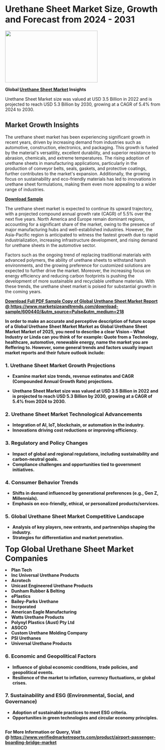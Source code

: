 <H1>Urethane Sheet Market Size, Growth and Forecast from 2024 - 2031</H1><img class="aligncenter size-medium wp-image-584254" src="https://thirdeyenews.in/wp-content/uploads/2024/09/Global-Market-Research-300x168.jpeg" alt="" width="300" height="168" /><p><strong>Global&nbsp;<a href="https://www.marketsizeandtrends.com/download-sample/600440/&amp;utm_source=Pulse&amp;utm_medium=218">Urethane Sheet Market</a> Insights</strong></p><p>Urethane Sheet Market size was valued at USD 3.5 Billion in 2022 and is projected to reach USD 5.3 Billion by 2030, growing at a CAGR of 5.4% from 2024 to 2030.</p><p><h2>Market Growth Insights</h2> <p>The urethane sheet market has been experiencing significant growth in recent years, driven by increasing demand from industries such as automotive, construction, electronics, and packaging. This growth is fueled by the material's versatility, excellent durability, and superior resistance to abrasion, chemicals, and extreme temperatures. The rising adoption of urethane sheets in manufacturing applications, particularly in the production of conveyor belts, seals, gaskets, and protective coatings, further contributes to the market's expansion. Additionally, the growing focus on sustainability and eco-friendly materials has led to innovations in urethane sheet formulations, making them even more appealing to a wider range of industries.</p> <p><strong><a href="#">Download Sample</a></strong></p> <p>The urethane sheet market is expected to continue its upward trajectory, with a projected compound annual growth rate (CAGR) of 5.5% over the next five years. North America and Europe remain dominant regions, accounting for a significant share of the market, owing to the presence of major manufacturing hubs and well-established industries. However, the Asia-Pacific region is anticipated to witness the fastest growth due to rapid industrialization, increasing infrastructure development, and rising demand for urethane sheets in the automotive sector.</p> <p>Factors such as the ongoing trend of replacing traditional materials with advanced polymers, the ability of urethane sheets to withstand harsh environments, and the growing preference for customized solutions are expected to further drive the market. Moreover, the increasing focus on energy efficiency and reducing carbon footprints is pushing the development of more sustainable and recyclable urethane materials. With these trends, the urethane sheet market is poised for substantial growth in the coming years.</p> <p><strong><a href="#"></p><p><span class=""><strong>Download Full PDF Sample Copy of Global Urethane Sheet Market Report</strong> @ <a href="https://www.marketsizeandtrends.com/download-sample/600440/&amp;utm_source=Pulse&amp;utm_medium=218" target="_blank">https://www.marketsizeandtrends.com/download-sample/600440/&amp;utm_source=Pulse&amp;utm_medium=218</a></span></p><p>In order to make an accurate and perceptive description of future scope of a Global&nbsp;Urethane Sheet Market Market as Global&nbsp;Urethane Sheet Market Market of 2025, you need to describe a clear Vision &ndash; What Industry or Linda can you think of for example: Quote from a Technology, healthcare, automotive, renewable energy, name the market you are Reffering to. However, some general trends and factors usually impact market reports and their future outlook include:</p><h3>1.&nbsp;<strong>Urethane Sheet Market Growth Projections</strong></h3><ul><li>Examine market size trends, revenue estimates and CAGR (Compounded Annual Growth Rate) projections.</li><li><p>Urethane Sheet Market size was valued at USD 3.5 Billion in 2022 and is projected to reach USD 5.3 Billion by 2030, growing at a CAGR of 5.4% from 2024 to 2030.</p></li></ul><h3>2.&nbsp;<strong>Urethane Sheet Market Technological Advancements</strong></h3><ul><li>Integration of AI, IoT, blockchain, or automation in the industry.</li><li>Innovations driving cost reductions or improving efficiency.</li></ul><h3>3.&nbsp;<strong>Regulatory and Policy Changes</strong></h3><ul><li>Impact of global and regional regulations, including sustainability and carbon-neutral goals.</li><li>Compliance challenges and opportunities tied to government initiatives.</li></ul><h3>4.&nbsp;<strong>Consumer Behavior Trends</strong></h3><ul><li>Shifts in demand influenced by generational preferences (e.g., Gen Z, Millennials).</li><li>Emphasis on eco-friendly, ethical, or personalized products/services.</li></ul><h3>5.&nbsp;<strong>Global Urethane Sheet Market Competitive Landscape</strong></h3><ul><li>Analysis of key players, new entrants, and partnerships shaping the industry.</li><li>Strategies for differentiation and market penetration.</li></ul><p data-pm-slice="1 1 []"><span style="color: inherit; font-family: inherit; font-size: 25px;">Top Global Urethane Sheet Market Companies</span></p><div class="" data-test-id=""><p><li>Plan Tech</li><li> Inc Universal Urethane Products</li><li> Acrotech</li><li> Unicast Engineered Urethane Products</li><li> Dunham Rubber & Belting</li><li> ePlastics</li><li> Bailey-Parks Urethane</li><li> Incrporated</li><li> American Eagle Manufacturing</li><li> Watts Urethane Products</li><li> Polynyl Plastics (Aust) Pty Ltd</li><li> ASGCO</li><li> Custom Urethane Molding Company</li><li> PSI Urethanes</li><li> Universal Urethane Products</li></p></div><h3>6.&nbsp;<strong>Economic and Geopolitical Factors</strong></h3><ul><li>Influence of global economic conditions, trade policies, and geopolitical events.</li><li>Resilience of the market to inflation, currency fluctuations, or global crises.</li></ul><h3>7.&nbsp;<strong>Sustainability and ESG (Environmental, Social, and Governance)</strong></h3><ul><li>Adoption of sustainable practices to meet ESG criteria.</li><li>Opportunities in green technologies and circular economy principles.</li></ul><h2><strong style="font-size: 14px;">For More Information or Query, Visit @&nbsp;</strong><a style="background-color: #ffffff; font-size: 14px;" href="https://www.marketsizeandtrends.com/report/urethane-sheet-market/" target="_blank">https://www.verifiedmarketreports.com/product/airport-passenger-boarding-bridge-market</a></h2>
